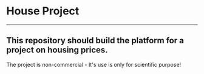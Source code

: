 #  House Project 
***

## This repository should build the platform for a project on housing prices. 
The project is non-commercial - It's use is only for scientific purpose!
